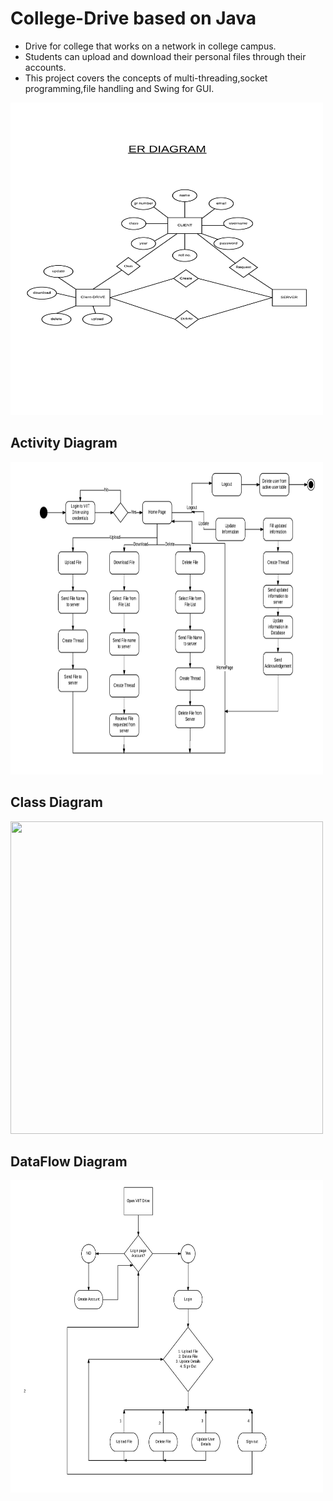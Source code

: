 # College-Drive based on Java

* Drive for college that works on a network in college campus.
* Students can upload and download their personal files through their accounts.
* This project covers the concepts of multi-threading,socket programming,file handling and Swing for GUI.

<img src="ER DIAGRAM Srs.png" width=500 height=500>

## Activity Diagram
<img src="activity.png" width=500 height=500>

## Class Diagram
<img src="class Diagram" width=500 height=500>

## DataFlow Diagram
<img src="dataflow.jpeg" width=500 height=500>

